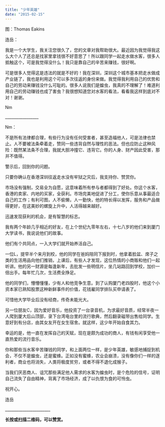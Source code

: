 ```yaml
---
title: "少年英雄"
date: "2015-02-15"
---
```


图：Thomas Eakins

连岳：

我是一个大学生，我关注您很久了，您的文章对我帮助很大。最近因为我觉得我这么大个人了还总是找家里拿钱很不好意思了！所以跟同学一起走水做水客，很多人抵触这个，可是我觉得没什么！我只是靠自己的辛苦来赚钱，很好啊。

可是很多人觉得这是违法的就是不好的！我在深圳，深圳这个城市基本把走水做成产业链了，我也是利用这个可以多次往返的身份来做。我觉得我利用自己的优势和自己的劳动来赚钱没什么可耻的。很多人说我们是蝗虫，我真的不理解了！难道利用自己的劳动赚钱也成了害虫？我很想知道您对水客的看法，看看我这样到底对不对！谢谢。

Nm

\_\_\_\_\_\_\_\_\_\_\_\_\_\_\_\_\_

Nm：

不是所有法律都合理，有些行为没有任何受害者，甚至造福他人，可是法律也禁止。人不要被法条牵着走，赞同一些违背自然与理性的恶法。但也应防止这种风险：既然某法条不合理，我就大胆冲撞它、违背它。你的人身、财产因此受害，那并不值得。

警示后，回到你的问题。

只要你确认在香港深圳往返走水没有牢狱之灾后，我支持你、赞赏你。

市场没有强制，交易全为自愿，这意味着所有参与者都得到了好处。你这个水客，香港的卖家、内地的买家，全获利。市场完美地促进了分工，使你乐意从事最适合自己的工作；有利可图，人不偷懒，人一勤快，他的特长得以发挥，服务和产品做得更好，在这美妙的螺旋上升中，人活得越来越好。

迅速发现获利的机会，是有智慧的标志。

我有两个年龄几乎相近的好友，在上个世纪九零年左右，十七八岁的他们来到厦门大学读书，我说说他们的故事。

他们有个共同点，一入大学们就开始养活自己。

一位L，提早半个来月到校，他的同学在爸妈陪同下报到时，他拿着脸盆、席子之类的生活用品向他们推销，上课后，有些人才发现，这位热情的小商贩和他们一起听讲。他的另一财源是每逢新年，去批发一些明信片，坐几站路回到学校，加价一倍出手。每年忙几次，生活费全挣足。

他的同学们，懵懵懂懂，少有人和他竞争生意。到了认购厦门老四股时，他这个小资本家已熟知股票这种新鲜事件的价值，花钱雇同学排队买申请表了。

可惜他大学毕业后没有经商，传奇未能光大。

另一位朋友C，因为爱好音乐，他投资了一台录音机，为求最好音质，经常半夜一人爬到厦大后山顶部，录下台湾电台里的流行歌典，然后翻录磁带出售给同学。生意好到有分店，由其女友开在女生宿舍。就这样，这少年开始自食其力。

幸运的是，他一直在发挥自己的天赋，现在是颇为成功的商人，有钱有闲享受他一直热爱的流行音乐。

你和那些当水客辛苦赚钱的同学，和上面两位一样，是少年英雄，敏感地捕捉到机会，不仅不是蝗虫，还是蜜蜂。正如没有蜜蜂，农业会崩溃，没有像你们一样的逐利者，商业也将消失，人类将极度贫穷，或者不得不退化成猴子。

当我们厌恶商人、诅咒那些满足他人需求的水客为蝗虫时，是个危险的信号，证明自己流失了自由精神，背离了市场经济，成了以仇恨为食的可怜虫。

祝开心。

连岳

\_\_\_\_\_\_\_\_\_\_\_\_\_\_\_\_\_\_\_\_\_\_\_

**长按或扫描二维码，可以赞赏。**
